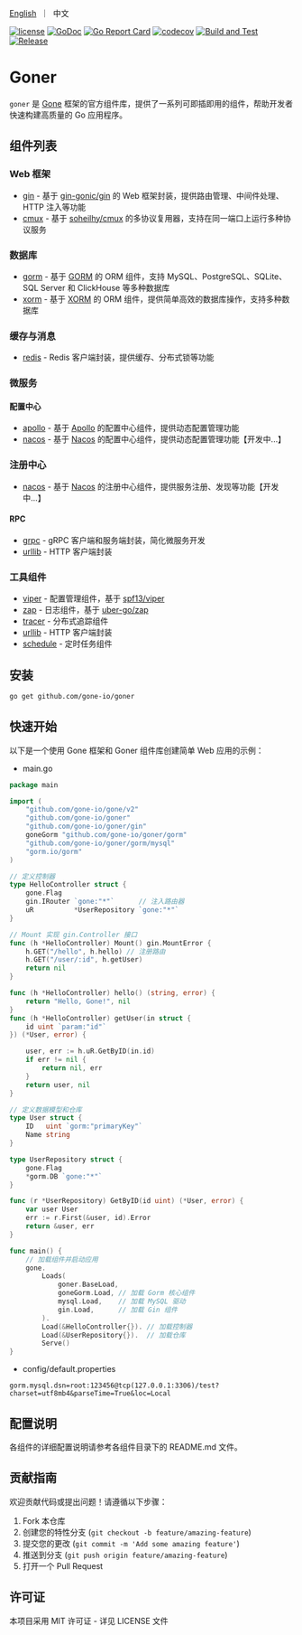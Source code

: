 <p align="left">
    <a href="README.md">English</a>&nbsp ｜&nbsp 中文
</p>

[![license](https://img.shields.io/badge/license-MIT-blue)](LICENSE)
[![GoDoc](https://pkg.go.dev/badge/github.com/gone-io/goner.jsonvalue?utm_source=godoc)](http://godoc.org/github.com/gone-io/goner)
[![Go Report Card](https://goreportcard.com/badge/github.com/gone-io/goner)](https://goreportcard.com/report/github.com/gone-io/goner)
[![codecov](https://codecov.io/gh/gone-io/goner/graph/badge.svg?token=H3CROTTDZ1)](https://codecov.io/gh/gone-io/goner)
[![Build and Test](https://github.com/gone-io/goner/actions/workflows/go.yml/badge.svg)](https://github.com/gone-io/goner/actions/workflows/go.yml)
[![Release](https://img.shields.io/github/release/gone-io/goner.svg?style=flat-square)](https://github.com/gone-io/goner/releases)

# Goner

`goner` 是 [Gone](https://github.com/gone-io/gone) 框架的官方组件库，提供了一系列可即插即用的组件，帮助开发者快速构建高质量的 Go 应用程序。

## 组件列表

### Web 框架
- [gin](./gin) - 基于 [gin-gonic/gin](https://github.com/gin-gonic/gin) 的 Web 框架封装，提供路由管理、中间件处理、HTTP 注入等功能
- [cmux](./cmux) - 基于 [soheilhy/cmux](https://github.com/soheilhy/cmux) 的多协议复用器，支持在同一端口上运行多种协议服务

### 数据库
- [gorm](./gorm) - 基于 [GORM](https://gorm.io/) 的 ORM 组件，支持 MySQL、PostgreSQL、SQLite、SQL Server 和 ClickHouse 等多种数据库
- [xorm](./xorm) - 基于 [XORM](https://xorm.io/) 的 ORM 组件，提供简单高效的数据库操作，支持多种数据库 

### 缓存与消息
- [redis](./redis) - Redis 客户端封装，提供缓存、分布式锁等功能

### 微服务
#### 配置中心
- [apollo](./apollo) - 基于 [Apollo](https://www.apolloconfig.com/) 的配置中心组件，提供动态配置管理功能
- [nacos](./nacos) - 基于 [Nacos](https://nacos.io/) 的配置中心组件，提供动态配置管理功能【开发中...】

### 注册中心
- [nacos](./nacos) - 基于 [Nacos](https://nacos.io/) 的注册中心组件，提供服务注册、发现等功能【开发中...】

#### RPC
- [grpc](./grpc) - gRPC 客户端和服务端封装，简化微服务开发
- [urllib](./urllib) - HTTP 客户端封装

### 工具组件
- [viper](./viper) - 配置管理组件，基于 [spf13/viper](https://github.com/spf13/viper)
- [zap](./zap) - 日志组件，基于 [uber-go/zap](https://github.com/uber-go/zap)
- [tracer](./tracer) - 分布式追踪组件
- [urllib](./urllib) - HTTP 客户端封装
- [schedule](./schedule) - 定时任务组件

## 安装
```bash
go get github.com/gone-io/goner
```

## 快速开始

以下是一个使用 Gone 框架和 Goner 组件库创建简单 Web 应用的示例：


- main.go
```go
package main

import (
	"github.com/gone-io/gone/v2"
	"github.com/gone-io/goner"
	"github.com/gone-io/goner/gin"
	goneGorm "github.com/gone-io/goner/gorm"
	"github.com/gone-io/goner/gorm/mysql"
	"gorm.io/gorm"
)

// 定义控制器
type HelloController struct {
	gone.Flag
	gin.IRouter `gone:"*"`      // 注入路由器
	uR          *UserRepository `gone:"*"`
}

// Mount 实现 gin.Controller 接口
func (h *HelloController) Mount() gin.MountError {
	h.GET("/hello", h.hello) // 注册路由
	h.GET("/user/:id", h.getUser)
	return nil
}

func (h *HelloController) hello() (string, error) {
	return "Hello, Gone!", nil
}
func (h *HelloController) getUser(in struct {
	id uint `param:"id"`
}) (*User, error) {

	user, err := h.uR.GetByID(in.id)
	if err != nil {
		return nil, err
	}
	return user, nil
}

// 定义数据模型和仓库
type User struct {
	ID   uint `gorm:"primaryKey"`
	Name string
}

type UserRepository struct {
	gone.Flag
	*gorm.DB `gone:"*"`
}

func (r *UserRepository) GetByID(id uint) (*User, error) {
	var user User
	err := r.First(&user, id).Error
	return &user, err
}

func main() {
	// 加载组件并启动应用
	gone.
		Loads(
			goner.BaseLoad,
			goneGorm.Load, // 加载 Gorm 核心组件
			mysql.Load,    // 加载 MySQL 驱动
			gin.Load,      // 加载 Gin 组件
		).
		Load(&HelloController{}). // 加载控制器
		Load(&UserRepository{}).  // 加载仓库
		Serve()
}
```

- config/default.properties
```init
gorm.mysql.dsn=root:123456@tcp(127.0.0.1:3306)/test?charset=utf8mb4&parseTime=True&loc=Local
```

## 配置说明

各组件的详细配置说明请参考各组件目录下的 README.md 文件。

## 贡献指南

欢迎贡献代码或提出问题！请遵循以下步骤：

1. Fork 本仓库
2. 创建您的特性分支 (`git checkout -b feature/amazing-feature`)
3. 提交您的更改 (`git commit -m 'Add some amazing feature'`)
4. 推送到分支 (`git push origin feature/amazing-feature`)
5. 打开一个 Pull Request

## 许可证

本项目采用 MIT 许可证 - 详见 LICENSE 文件

